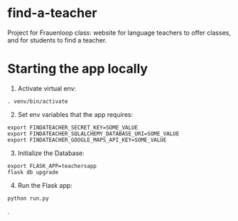 # find-a-teacher
Project for Frauenloop class: website for language teachers to offer classes, and for students to find a teacher.

# Starting the app locally

1. Activate virtual env:

```
. venv/bin/activate
```

2. Set env variables that the app requires:

```
export FINDATEACHER_SECRET_KEY=SOME_VALUE
export FINDATEACHER_SQLALCHEMY_DATABASE_URI=SOME_VALUE
export FINDATEACHER_GOOGLE_MAPS_API_KEY=SOME_VALUE
```

3. Initialize the Database:

```
export FLASK_APP=teachersapp
flask db upgrade
```

4. Run the Flask app:

```
python run.py
```
.
